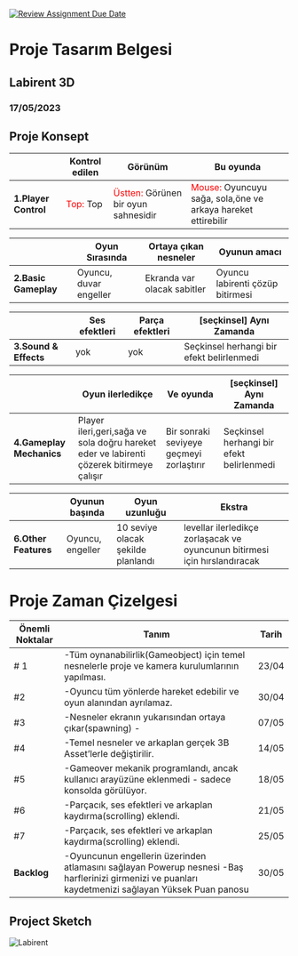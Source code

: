 [![Review Assignment Due Date](https://classroom.github.com/assets/deadline-readme-button-24ddc0f5d75046c5622901739e7c5dd533143b0c8e959d652212380cedb1ea36.svg)](https://classroom.github.com/a/gTiETg9a)
# Proje Tasarım Belgesi

## Labirent 3D
### <font>17/05/2023</font>

## Proje Konsept

|| Kontrol edilen | Görünüm | Bu oyunda |
|-| ---------- | ------------ | ------------ |
|**1.Player Control**| <font color="red">Top:</font> Top | <font color="red">Üstten:</font> Görünen bir oyun sahnesidir  | <font color="red">Mouse:</font> Oyuncuyu sağa, sola,öne ve arkaya  hareket ettirebilir |



|| Oyun Sırasında | Ortaya çıkan nesneler | Oyunun amacı |
|-| ---------- | ------------ | ------------ |
|**2.Basic Gameplay**| Oyuncu, duvar engeller | Ekranda var olacak sabitler | Oyuncu labirenti çözüp bitirmesi |



|| Ses efektleri | Parça efektleri | [seçkinsel] Aynı Zamanda |
|-| ---------- | ------------ | ------------ |
|**3.Sound & Effects**| yok | yok | Seçkinsel herhangi bir efekt belirlenmedi |



|| Oyun ilerledikçe | Ve oyunda | [seçkinsel] Aynı Zamanda |
|-| ---------- | ------------ | ------------ |
|**4.Gameplay Mechanics**| Player ileri,geri,sağa ve sola doğru hareket eder ve labirenti çözerek bitirmeye çalışır | Bir sonraki seviyeye geçmeyi zorlaştırır | Seçkinsel herhangi bir efekt belirlenmedi |


|| Oyunun başında | Oyun uzunluğu | Ekstra |
|-| ---------- | ------------ | ------------ |
|**6.Other Features**| Oyuncu, engeller | 10 seviye olacak şekilde planlandı | levellar ilerledikçe zorlaşacak ve oyuncunun bitirmesi için hırslandıracak|



# Proje Zaman Çizelgesi

| Önemli Noktalar | Tanım | Tarih |
|---------------- | ----- | ----- |
|# 1 | -Tüm oynanabilirlik(Gameobject) için temel nesnelerle proje ve kamera kurulumlarının yapılması. | 23/04 |
|#2  | -Oyuncu tüm yönlerde hareket edebilir ve oyun alanından ayrılamaz. | 30/04 | 
|#3  | -Nesneler ekranın yukarısından ortaya çıkar(spawning)  - | 07/05 |
|#4  | -Temel nesneler ve arkaplan gerçek 3B Asset’lerle değiştirilir.| 14/05 |
|#5  | -Gameover mekanik programlandı, ancak kullanıcı arayüzüne eklenmedi - sadece konsolda görülüyor.| 18/05 |
|#6  | -Parçacık, ses efektleri ve arkaplan kaydırma(scrolling) eklendi.| 21/05 |
|#7  | -Parçacık, ses efektleri ve arkaplan kaydırma(scrolling) eklendi.| 25/05 |
|**Backlog**  | -Oyuncunun engellerin üzerinden atlamasını sağlayan Powerup nesnesi -Baş harflerinizi girmenizi ve puanları kaydetmenizi sağlayan Yüksek Puan panosu| 30/05 |


## Project Sketch

![Labirent]([https://www.jindoblu.com/wp-content/uploads/3_RunBallGame_Screenshot_1.png-1-960x665.jpg](https://tr.depositphotos.com/242737008/stock-illustration-white-vector-dackdrop-black-conundrum.html.jpg))






